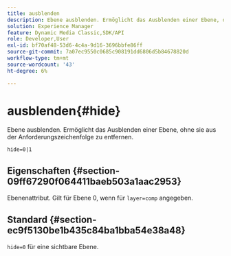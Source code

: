 ```yaml
---
title: ausblenden
description: Ebene ausblenden. Ermöglicht das Ausblenden einer Ebene, ohne sie aus der Anforderungszeichenfolge zu entfernen.
solution: Experience Manager
feature: Dynamic Media Classic,SDK/API
role: Developer,User
exl-id: bf70af48-53d6-4c4a-9d16-3696bbfe86ff
source-git-commit: 7a07ec9550c0685c908191dd6806d5b84678820d
workflow-type: tm+mt
source-wordcount: '43'
ht-degree: 6%

---
```


# ausblenden{#hide}

Ebene ausblenden. Ermöglicht das Ausblenden einer Ebene, ohne sie aus der Anforderungszeichenfolge zu entfernen.

`hide=0|1`

## Eigenschaften {#section-09ff67290f064411baeb503a1aac2953}

Ebenenattribut. Gilt für Ebene 0, wenn für `layer=comp` angegeben.

## Standard {#section-ec9f5130be1b435c84ba1bba54e38a48}

`hide=0` für eine sichtbare Ebene.
